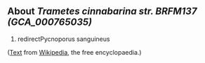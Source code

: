 About *Trametes cinnabarina str. BRFM137 (GCA\_000765035)* 
----------------------------------------------------------



1.  redirectPycnoporus sanguineus

([Text](http://en.wikipedia.org/wiki/Trametes_cinnabarina) from
[Wikipedia](http://en.wikipedia.org/), the free encyclopaedia.)
